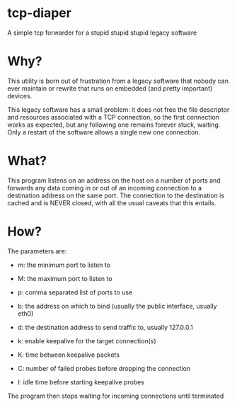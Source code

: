 # tcp-diaper

A simple tcp forwarder for a stupid stupid stupid legacy software

Why?
====

This utility is born out of frustration from a legacy software that nobody
can ever maintain or rewrite that runs on embedded (and pretty important) devices.

This legacy software has a small problem: it does not free the file descriptor
and resources associated with a TCP connection, so the first connection works
as expected, but any following one remains forever stuck, waiting. Only a restart of
the software allows a single new one connection.

What?
=====

This program listens on an address on the host on a number of ports and forwards
any data coming in or out of an incoming connection to a destination address on the same port.
The connection to the destination is cached and is NEVER closed, with all the usual caveats
that this entails.

How?
====

The parameters are:
- m: the minimum port to listen to
- M: the maximum port to listen to
- p: comma separated list of ports to use
- b: the address on which to bind (usually the public interface, usually eth0)
- d: the destination address to send traffic to, usually 127.0.0.1


- k: enable keepalive for the target connection(s)
- K: time between keepalive packets
- C: number of failed probes before dropping the connection
- I: idle time before starting keepalive probes


The program then stops waiting for incoming connections until terminated
